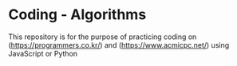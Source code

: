 # Coding - Algorithms
This repository is for the purpose of practicing coding on (https://programmers.co.kr/) and (https://www.acmicpc.net/) using JavaScript or Python
